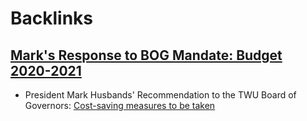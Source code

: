
# Backlinks
## [Mark's Response to BOG Mandate: Budget 2020-2021](<Mark's Response to BOG Mandate: Budget 2020-2021.md>)
- President Mark Husbands' Recommendation to the TWU Board of Governors: [Cost-saving measures to be taken](<Cost-saving measures to be taken.md>)

